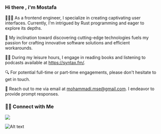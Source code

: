 
### Hi there , i'm Mostafa<img src="https://github.com/blackcater/blackcater/raw/main/images/Hi.gif" height="32" style="max-width: 100%;" data-target="animated-image.originalImage" hidden=""></a>

🧑🏻‍💻 As a frontend engineer, I specialize in creating captivating user interfaces. Currently, I'm intrigued by Rust programming and eager to explore its depths.

🚀 My inclination toward discovering cutting-edge technologies fuels my passion for crafting innovative software solutions and efficient workarounds.

✍🏼 During my leisure hours, I engage in reading books and listening to podcasts available at https://syntax.fm/.

🔍 For potential full-time or part-time engagements, please don't hesitate to get in touch.

📩 Reach out to me via email at mohammadi.mse@gmail.com. I endeavor to provide prompt responses.


### 🤝🏻  Connect with Me
<a href='https://www.linkedin.com/in/mostafamohammadii/?trk=public-profile-join-page'/>
<img src="https://img.shields.io/badge/MostafaMohammadi-0077B5?style=for-the-badge&logo=linkedin&logoColor=white" />
</a>
<!-- [![Linkedin](https://i.stack.imgur.com/gVE0j.png)](https://www.linkedin.com/)
&nbsp;
[![GitHub](https://i.stack.imgur.com/tskMh.png) GitHub](https://github.com/) -->

![Alt text](https://camo.githubusercontent.com/6038c8f1fd8f60de75477470e5a87210e9256202e01dfba9986446304a0f0254/68747470733a2f2f63617073756c652d72656e6465722e76657263656c2e6170702f6170693f747970653d776176696e6726636f6c6f723d6772616469656e74266865696768743d36302673656374696f6e3d666f6f746572)



